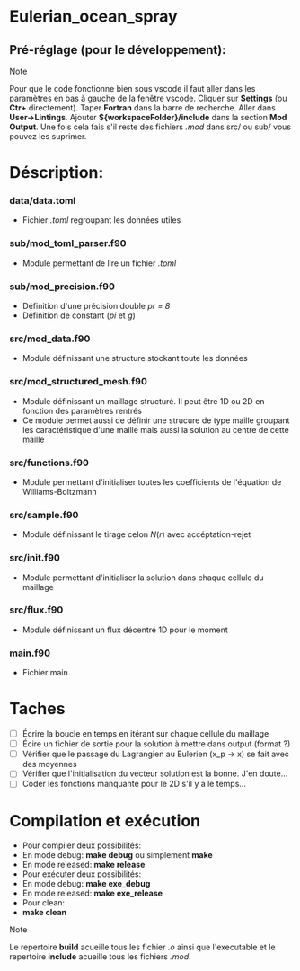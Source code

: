 # Eulerian_ocean_spray

## Pré-réglage (pour le développement):
> [!NOTE]
> Pour que le code fonctionne bien sous vscode il faut aller dans les paramètres en bas à gauche de la fenêtre vscode. 
> Cliquer sur __Settings__ (ou __Ctr+__ directement).
> Taper __Fortran__ dans la barre de recherche. 
> Aller dans __User->Lintings__.
> Ajouter __${workspaceFolder}/include__ dans la section __Mod Output__. 
> Une fois cela fais s'il reste des fichiers _.mod_ dans src/ ou sub/ vous pouvez les suprimer.

# Déscription:
### data/data.toml
 - Fichier _.toml_ regroupant les données utiles

### sub/mod_toml_parser.f90
 - Module permettant de lire un fichier _.toml_

### sub/mod_precision.f90
 - Définition d'une précision double _pr = 8_
 - Définition de constant (_pi_ et _g_)

### src/mod_data.f90
 - Module définissant une structure stockant toute les données

### src/mod_structured_mesh.f90
 - Module définissant un maillage structuré. Il peut être 1D ou 2D en fonction des paramètres rentrés
 - Ce module permet aussi de définir une strucure de type maille groupant les caractéristique d'une maille
 mais aussi la solution au centre de cette maille

### src/functions.f90
 - Module permettant d'initialiser toutes les coefficients de l'équation de Williams-Boltzmann

### src/sample.f90
 - Module définissant le tirage celon $N(r)$ avec accéptation-rejet

### src/init.f90
 - Module permettant d'initialiser la solution dans chaque cellule du maillage

### src/flux.f90
 - Module définissant un flux décentré 1D pour le moment 

### main.f90
 - Fichier main 

# Taches
 - [ ] Écrire la boucle en temps en itérant sur chaque cellule du maillage
 - [ ] Écire un fichier de sortie pour la solution à mettre dans output (format ?)
 - [ ] Vérifier que le passage du Lagrangien au Eulerien (x_p -> x) se fait avec des moyennes
 - [ ] Vérifier que l'initialisation du vecteur solution est la bonne. J'en doute...
 - [ ] Coder les fonctions manquante pour le 2D s'il y a le temps...

# Compilation et exécution
 - Pour compiler deux possibilités:
  - En mode debug: __make debug__ ou simplement __make__
  - En mode released: __make release__
 - Pour exécuter deux possibilités:
  - En mode debug: __make exe_debug__
  - En mode released: __make exe_release__
 - Pour clean:
  - __make clean__

> [!NOTE]
> Le repertoire __build__ acueille tous les fichier _.o_ ainsi que l'executable et le repertoire 
> __include__ acueille tous les fichiers _.mod_. 

